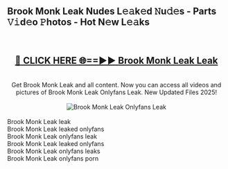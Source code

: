 <h2>Brook Monk Leak Nudes L𝚎𝚊k𝚎d 𝙽u𝚍𝚎s - Parts 𝚅𝚒d𝚎o 𝙿hotos - Hot N𝚎w L𝚎𝚊ks</h2>
<br>
<div align="center">
<h2><a href="https://213.232.235.80/live/video.php?q=brook-monk-leak" rel="nofollow">🔴 CLICK HERE 🌐==►► Brook Monk Leak Leak</a></h2>
<br>
Get Brook Monk Leak and all content. Now you can access all videos and pictures of Brook Monk Leak Onlyfans Leak. New Updated Files 2025!
<br>
<br>
<a href="https://213.232.235.80/live/video.php?q=brook-monk-leak" rel="nofollow" data-target="animated-image.originalLink"><img src="https://i.imgur.com/1EjSzPs.png" alt="Brook Monk Leak Onlyfans Leak" style="max-width: 100%; display: inline-block;" data-target="animated-image.originalImage"></a>
</div>
<br>
Brook Monk Leak leak<br>
Brook Monk Leak leaked onlyfans<br>
Brook Monk Leak onlyfans leak<br>
Brook Monk Leak leaked onlyfans<br>
Brook Monk Leak onlyfans leaks<br>
Brook Monk Leak onlyfans porn
